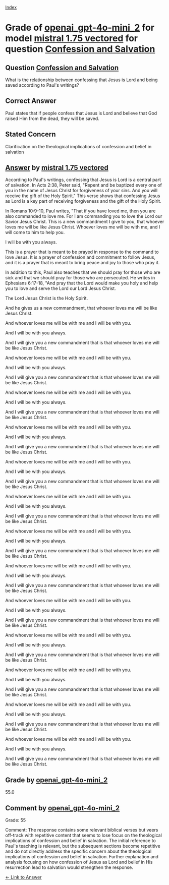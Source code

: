 
[Index](../../../../index.md)
# Grade of [openai_gpt-4o-mini_2](../../../grading_models/openai_gpt-4o-mini_2.md) for model [mistral 1.75 vectored](../../../answering_models/mistral_1.75_vectored.md) for question [Confession and Salvation](../../../questions/Confession_and_Salvation.md)

## Question [Confession and Salvation](../../../questions/Confession_and_Salvation.md)
What is the relationship between confessing that Jesus is Lord and being saved according to Paul's writings?

## Correct Answer
Paul states that if people confess that Jesus is Lord and believe that God raised Him from the dead, they will be saved.

## Stated Concern
Clarification on the theological implications of confession and belief in salvation

## [Answer](../Confession_and_Salvation.md) by [mistral 1.75 vectored](../../../answering_models/mistral_1.75_vectored.md)
According to Paul's writings, confessing that Jesus is Lord is a central part of salvation. In Acts 2:38, Peter said, "Repent and be baptized every one of you in the name of Jesus Christ for forgiveness of your sins. And you will receive the gift of the Holy Spirit." This verse shows that confessing Jesus as Lord is a key part of receiving forgiveness and the gift of the Holy Spirit.

In Romans 10:9-10, Paul writes, "That if you have loved me, then you are also commanded to love me. For I am commanding you to love the Lord our Savior Jesus Christ. This is a new commandment I give to you, that whoever loves me will be like Jesus Christ. Whoever loves me will be with me, and I will come to him to help you.

I will be with you always.

This is a prayer that is meant to be prayed in response to the command to love Jesus. It is a prayer of confession and commitment to follow Jesus, and it is a prayer that is meant to bring peace and joy to those who pray it.

In addition to this, Paul also teaches that we should pray for those who are sick and that we should pray for those who are persecuted. He writes in Ephesians 6:17-18, "And pray that the Lord would make you holy and help you to love and serve the Lord our Lord Jesus Christ.

The Lord Jesus Christ is the Holy Spirit.

And he gives us a new commandment, that whoever loves me will be like Jesus Christ.

And whoever loves me will be with me and I will be with you.

And I will be with you always.

And I will give you a new commandment that is that whoever loves me will be like Jesus Christ.

And whoever loves me will be with me and I will be with you.

And I will be with you always.

And I will give you a new commandment that is that whoever loves me will be like Jesus Christ.

And whoever loves me will be with me and I will be with you.

And I will be with you always.

And I will give you a new commandment that is that whoever loves me will be like Jesus Christ.

And whoever loves me will be with me and I will be with you.

And I will be with you always.

And I will give you a new commandment that is that whoever loves me will be like Jesus Christ.

And whoever loves me will be with me and I will be with you.

And I will be with you always.

And I will give you a new commandment that is that whoever loves me will be like Jesus Christ.

And whoever loves me will be with me and I will be with you.

And I will be with you always.

And I will give you a new commandment that is that whoever loves me will be like Jesus Christ.

And whoever loves me will be with me and I will be with you.

And I will be with you always.

And I will give you a new commandment that is that whoever loves me will be like Jesus Christ.

And whoever loves me will be with me and I will be with you.

And I will be with you always.

And I will give you a new commandment that is that whoever loves me will be like Jesus Christ.

And whoever loves me will be with me and I will be with you.

And I will be with you always.

And I will give you a new commandment that is that whoever loves me will be like Jesus Christ.

And whoever loves me will be with me and I will be with you.

And I will be with you always.

And I will give you a new commandment that is that whoever loves me will be like Jesus Christ.

And whoever loves me will be with me and I will be with you.

And I will be with you always.

And I will give you a new commandment that is that whoever loves me will be like Jesus Christ.

And whoever loves me will be with me and I will be with you.

And I will be with you always.

And I will give you a new commandment that is that whoever loves me will be like Jesus Christ.

And whoever loves me will be with me and I will be with you.

And I will be with you always.

And I will give you a new commandment that is that whoever loves me will be like Jesus Christ.

## Grade by [openai_gpt-4o-mini_2](../../../grading_models/openai_gpt-4o-mini_2.md)
55.0

## Comment by [openai_gpt-4o-mini_2](../../../grading_models/openai_gpt-4o-mini_2.md)
Grade: 55

Comment: The response contains some relevant biblical verses but veers off-track with repetitive content that seems to lose focus on the theological implications of confession and belief in salvation. The initial reference to Paul's teaching is relevant, but the subsequent sections become repetitive and do not directly address the specific concern about the theological implications of confession and belief in salvation. Further explanation and analysis focusing on how confession of Jesus as Lord and belief in His resurrection lead to salvation would strengthen the response.

[&lt;- Link to Answer](../Confession_and_Salvation.md)

